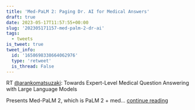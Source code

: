 ```yaml
---
title: 'Med-PaLM 2: Paging Dr. AI for Medical Answers'
draft: true
date: 2023-05-17T11:57:55+00:00
slug: '202305171157-med-palm-2-dr-ai'
tags:
  - tweets
is_tweet: true
tweet_info:
  id: '1658698338664062976'
  type: 'retweet'
  is_thread: False
---
```




RT [@arankomatsuzaki](https://x.com/arankomatsuzaki): Towards Expert-Level Medical Question Answering with Large Language Models

Presents Med-PaLM 2, which is PaLM 2 + med… [continue reading](https://x.com/sytelus/status/1658698338664062976)
